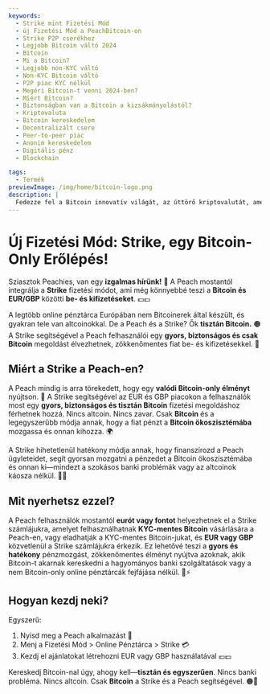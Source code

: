 ```yaml
---
keywords:
  - Strike mint Fizetési Mód
  - új Fizetési Mód a PeachBitcoin-on
  - Strike P2P cserékhez
  - Legjobb Bitcoin váltó 2024
  - Bitcoin
  - Mi a Bitcoin?
  - Legjobb non-KYC váltó
  - Non-KYC Bitcoin váltó
  - P2P piac KYC nélkül
  - Megéri Bitcoin-t venni 2024-ben?
  - Miért Bitcoin?
  - Biztonságban van a Bitcoin a kizsákmányolástól?
  - Kriptovaluta
  - Bitcoin kereskedelem
  - Decentralizált csere
  - Peer-to-peer piac
  - Anonim kereskedelem
  - Digitális pénz
  - Blockchain

tags:
  - Termék
previewImage: /img/home/bitcoin-logo.png
description: |
  Fedezze fel a Bitcoin innovatív világát, az úttörő kriptovalutát, amely biztonságos, decentralizált tranzakciókat tesz lehetővé egy globális hálózaton keresztül. Ismerje meg a legjobb non-KYC Bitcoin váltókat, a peer-to-peer kereskedelmi piacokat és a Bitcoin anonim tranzakcióinak előnyeit. Fedezze fel, miért marad a Bitcoin értékes befektetés 2024-ben, és hogyan biztosítja a kizsákmányolás elleni védelmet.
---
```


# Új Fizetési Mód: Strike, egy Bitcoin-Only Erőlépés!

Sziasztok Peachies, van egy **izgalmas hírünk!** 🍑 A Peach mostantól integrálja a **Strike** fizetési módot, ami még könnyebbé teszi a **Bitcoin és EUR/GBP** közötti **be- és kifizetéseket**. 💶💷

A legtöbb online pénztárca Európában nem Bitcoinerek által készült, és gyakran tele van altcoinokkal. De a Peach és a Strike? Ők **tisztán Bitcoin.** 🟠 A Strike segítségével a Peach felhasználói egy **gyors, biztonságos és csak Bitcoin** megoldást élvezhetnek, zökkenőmentes fiat be- és kifizetésekkel. 💸

## Miért a Strike a Peach-en?

A Peach mindig is arra törekedett, hogy egy **valódi Bitcoin-only élményt** nyújtson. 🧡 A Strike segítségével az EUR és GBP piacokon a felhasználók most egy **gyors, biztonságos és tisztán Bitcoin** fizetési megoldáshoz férhetnek hozzá. Nincs altcoin. Nincs zavar. Csak **Bitcoin** és a legegyszerűbb módja annak, hogy a fiat pénzt a **Bitcoin ökoszisztémába** mozgassa és onnan kihozza. 🌍

A Strike hihetetlenül hatékony módja annak, hogy finanszírozd a Peach ügyleteidet, segít gyorsan mozgatni a pénzedet a Bitcoin ökoszisztémába és onnan ki—mindezt a szokásos banki problémák vagy az altcoinok káosza nélkül. 🏦🚫

## Mit nyerhetsz ezzel?

A Peach felhasználók mostantól **eurót vagy fontot** helyezhetnek el a Strike számlájukra, amelyet felhasználhatnak **KYC-mentes Bitcoin** vásárlására a Peach-en, vagy eladhatják a KYC-mentes Bitcoin-jukat, és **EUR vagy GBP** közvetlenül a Strike számlájukra érkezik. Ez lehetővé teszi a **gyors és hatékony** pénzmozgást, zökkenőmentes élményt nyújtva azoknak, akik Bitcoin-t akarnak kereskedni a hagyományos banki szolgáltatások vagy a nem Bitcoin-only online pénztárcák fejfájása nélkül. 💱⚡

## Hogyan kezdj neki?

Egyszerű:

1) Nyisd meg a Peach alkalmazást 📱
2) Menj a Fizetési Mód > Online Pénztárca > Strike 💳
3) Kezdj el ajánlatokat létrehozni EUR vagy GBP használatával 💶💷

Kereskedj Bitcoin-nal úgy, ahogy kell—**tisztán és egyszerűen**. Nincs banki probléma. Nincs altcoin. Csak **Bitcoin** a Strike és a Peach segítségével. 🟠🚀
